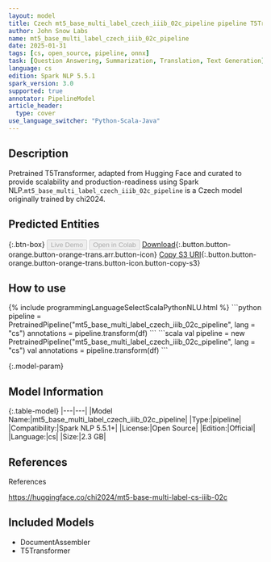 ```yaml
---
layout: model
title: Czech mt5_base_multi_label_czech_iiib_02c_pipeline pipeline T5Transformer from chi2024
author: John Snow Labs
name: mt5_base_multi_label_czech_iiib_02c_pipeline
date: 2025-01-31
tags: [cs, open_source, pipeline, onnx]
task: [Question Answering, Summarization, Translation, Text Generation]
language: cs
edition: Spark NLP 5.5.1
spark_version: 3.0
supported: true
annotator: PipelineModel
article_header:
  type: cover
use_language_switcher: "Python-Scala-Java"
---
```


## Description

Pretrained T5Transformer, adapted from Hugging Face and curated to provide scalability and production-readiness using Spark NLP.`mt5_base_multi_label_czech_iiib_02c_pipeline` is a Czech model originally trained by chi2024.

## Predicted Entities



{:.btn-box}
<button class="button button-orange" disabled>Live Demo</button>
<button class="button button-orange" disabled>Open in Colab</button>
[Download](https://s3.amazonaws.com/auxdata.johnsnowlabs.com/public/models/mt5_base_multi_label_czech_iiib_02c_pipeline_cs_5.5.1_3.0_1738305101558.zip){:.button.button-orange.button-orange-trans.arr.button-icon}
[Copy S3 URI](s3://auxdata.johnsnowlabs.com/public/models/mt5_base_multi_label_czech_iiib_02c_pipeline_cs_5.5.1_3.0_1738305101558.zip){:.button.button-orange.button-orange-trans.button-icon.button-copy-s3}

## How to use



<div class="tabs-box" markdown="1">
{% include programmingLanguageSelectScalaPythonNLU.html %}
```python
pipeline = PretrainedPipeline("mt5_base_multi_label_czech_iiib_02c_pipeline", lang = "cs")
annotations =  pipeline.transform(df)
```
```scala
val pipeline = new PretrainedPipeline("mt5_base_multi_label_czech_iiib_02c_pipeline", lang = "cs")
val annotations = pipeline.transform(df)
```
</div>

{:.model-param}
## Model Information

{:.table-model}
|---|---|
|Model Name:|mt5_base_multi_label_czech_iiib_02c_pipeline|
|Type:|pipeline|
|Compatibility:|Spark NLP 5.5.1+|
|License:|Open Source|
|Edition:|Official|
|Language:|cs|
|Size:|2.3 GB|

## References

References

https://huggingface.co/chi2024/mt5-base-multi-label-cs-iiib-02c

## Included Models

- DocumentAssembler
- T5Transformer